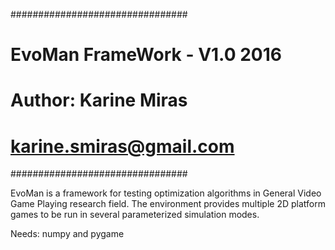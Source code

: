 ################################
# EvoMan FrameWork - V1.0 2016 #
# Author: Karine Miras         #
# karine.smiras@gmail.com      #
################################

EvoMan is a framework for testing optimization algorithms in General Video Game Playing research field. The environment provides multiple 2D platform games to be run in several parameterized simulation modes.

Needs: numpy and pygame

 
 
